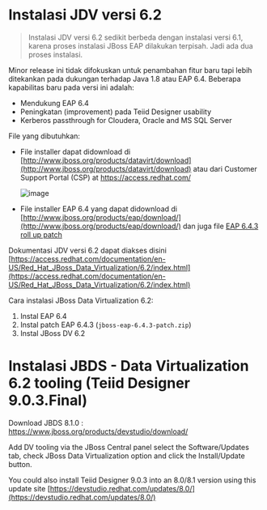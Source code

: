 # Instalasi JDV versi 6.2

> Instalasi JDV versi 6.2 sedikit berbeda dengan instalasi versi 6.1, karena proses instalasi JBoss EAP dilakukan terpisah. Jadi ada dua proses instalasi.


Minor release ini tidak difokuskan untuk penambahan fitur baru tapi lebih ditekankan pada dukungan terhadap Java 1.8 atau EAP 6.4. Beberapa kapabilitas baru pada versi ini adalah:

- Mendukung EAP 6.4 
- Peningkatan (improvement) pada Teiid Designer usability 
- Kerberos passthrough for Cloudera, Oracle and MS SQL Server

File yang dibutuhkan:

- File installer dapat didownload di [http://www.jboss.org/products/datavirt/download](http://www.jboss.org/products/datavirt/download) atau dari Customer Support Portal (CSP) at https://access.redhat.com/

   ![image](https://cloud.githubusercontent.com/assets/3068071/10267525/fd71006e-6ac1-11e5-8a26-a6329cc1e786.png)

- File installer EAP 6.4 yang dapat didownload di [http://www.jboss.org/products/eap/download/](http://www.jboss.org/products/eap/download/) dan juga file [EAP 6.4.3 roll up patch](https://access.redhat.com/jbossnetwork/restricted/softwareDownload.html?softwareId=39353)

Dokumentasi JDV versi 6.2 dapat diakses disini [https://access.redhat.com/documentation/en-US/Red_Hat_JBoss_Data_Virtualization/6.2/index.html](https://access.redhat.com/documentation/en-US/Red_Hat_JBoss_Data_Virtualization/6.2/index.html)

Cara instalasi JBoss Data Virtualization 6.2:

1. Instal EAP 6.4 
2. Instal patch EAP 6.4.3 (`jboss-eap-6.4.3-patch.zip`) 
3. Instal JBoss DV 6.2 

# Instalasi JBDS - Data Virtualization 6.2 tooling (Teiid Designer 9.0.3.Final) 

Download JBDS 8.1.0 : https://www.jboss.org/products/devstudio/download/

Add DV tooling via the JBoss Central panel select the Software/Updates tab, check JBoss Data Virtualization option and click the Install/Update button.

You could also install Teiid Designer 9.0.3 into an 8.0/8.1 version using this update site [https://devstudio.redhat.com/updates/8.0/](https://devstudio.redhat.com/updates/8.0/)
